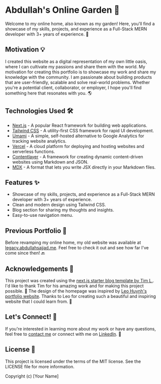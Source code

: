 # Abdullah's Online Garden 🌿

Welcome to my online home, also known as my garden! Here, you'll find a showcase of my skills, projects, and experience as a Full-Stack MERN developer with 3+ years of experience. 🚀

## Motivation 💡

I created this website as a digital representation of my own little oasis, where I can cultivate my passions and share them with the world. My motivation for creating this portfolio is to showcase my work and share my knowledge with the community. I am passionate about building products that are user-friendly, scalable and solve real-world problems. Whether you're a potential client, collaborator, or employer, I hope you'll find something here that resonates with you. 🌎

## Technologies Used 🛠️

- [Next.js](https://nextjs.org/) - A popular React framework for building web applications.
- [Tailwind CSS](https://tailwindcss.com/) - A utility-first CSS framework for rapid UI development.
- [Umami](https://umami.is/) - A simple, self-hosted alternative to Google Analytics for tracking website analytics.
- [Vercel](https://vercel.com/) - A cloud platform for deploying and hosting websites and serverless functions.
- [Contentlayer](https://contentlayer.io/) - A framework for creating dynamic content-driven websites using Markdown and JSON.
- [MDX](https://mdxjs.com/) - A format that lets you write JSX directly in your Markdown files.

## Features ✨

- Showcase of my skills, projects, and experience as a Full-Stack MERN developer with 3+ years of experience.
- Clean and modern design using Tailwind CSS.
- Blog section for sharing my thoughts and insights.
- Easy-to-use navigation menu.

## Previous Portfolio 📜

Before revamping my online home, my old website was available at [legacy.abdullahsajjad.me](https://legacy.abdullahsajjad.me). Feel free to check it out and see how far I've come since then! 🔙

## Acknowledgements 🙏

This project was created using the [next.js starter blog template by Tim L.](https://github.com/timlrx/tailwind-nextjs-starter-blog). I'd like to thank Tim for his amazing work and for making this project possible. 👏
The design of the homepage was inspired by [Leo Huynh's portfolio website](https://github.com/hta218/leohuynh.dev). Thanks to Leo for creating such a beautiful and inspiring website that I could learn from. 🤩

## Let's Connect! 🤝

If you're interested in learning more about my work or have any questions, feel free to [contact me](mailto:contact@abdullahsajjad.me) or connect with me on [LinkedIn](https://www.linkedin.com/in/abdullahsajjad026/). 📧

## License 📝

This project is licensed under the terms of the MIT license. See the LICENSE file for more information.

Copyright (c) [Your Name]
